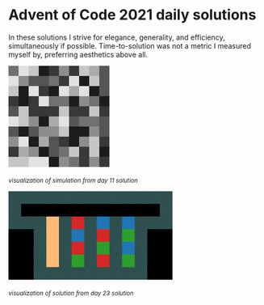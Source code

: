 # Advent of Code 2021 daily solutions

In these solutions I strive for elegance, generality, and efficiency, simultaneously if possible.
Time-to-solution was not a metric I measured myself by, preferring aesthetics above all.

![day 11](day11.gif)

<small>_visualization of simulation from day 11 solution_</small>

![day 23](day23.gif)

<small>_visualization of solution from day 23 solution_</small>
